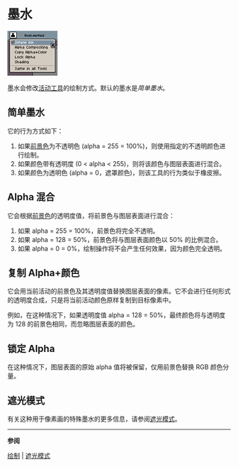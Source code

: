 # 墨水

<img src="./ink/inks.png" alt="Inks" class="x2" />

墨水会修改[活动工具](tool-bar.md)的绘制方式。默认的墨水是*简单墨水*。

## 简单墨水

它的行为方式如下：

1. 如果[前景色](color-bar.md#foreground-color)为不透明色
   (alpha = 255 = 100%)，则使用指定的不透明颜色进行绘制。
1. 如果颜色带有透明度 (0 < alpha < 255)，则将该颜色与图层表面进行混合。
1. 如果颜色为透明色 (alpha = 0，遮罩颜色)，则该工具的行为类似于橡皮擦。

## Alpha 混合

它会根据[前景色](color-bar.md#前景色)的透明度值，将前景色与图层表面进行混合：

1. 如果 alpha = 255 = 100%，前景色将完全不透明。
1. 如果 alpha = 128 = 50%，前景色将与图层表面颜色以 50% 的比例混合。
1. 如果 alpha = 0 = 0%，绘制操作将不会产生任何效果，因为颜色完全透明。

## 复制 Alpha+颜色

它会用当前活动的前景色及其透明度值替换图层表面的像素。它不会进行任何形式的透明度合成，只是将当前活动颜色原样复制到目标像素中。

例如，在这种情况下，如果透明度值 alpha = 128 = 50%，最终颜色将与透明度为 128 的前景色相同，而忽略图层表面的颜色。

## 锁定 Alpha

在这种情况下，图层表面的原始 alpha 值将被保留，仅用前景色替换 RGB 颜色分量。

## 遮光模式

有关这种用于像素画的特殊墨水的更多信息，请参阅[遮光模式](shading.md)。

---

**参阅**

[绘制](drawing.md) |
[遮光模式](shading.md)
